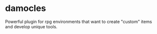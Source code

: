 # damocles
Powerful plugin for rpg environments that want to create "custom" items and develop unique tools.
